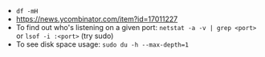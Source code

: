 * `df -mH`
* https://news.ycombinator.com/item?id=17011227
* To find out who's listening on a given port: `netstat -a -v | grep <port>` or `lsof -i :<port>` (try sudo)
* To see disk space usage: `sudo du -h --max-depth=1`
